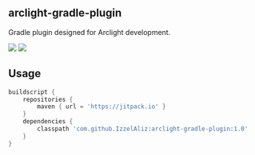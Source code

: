 ## arclight-gradle-plugin

Gradle plugin designed for Arclight development.

![](https://jitpack.io/v/IzzelAliz/arclight-gradle-plugin.svg) ![](https://img.shields.io/github/workflow/status/IzzelAliz/arclight-gradle-plugin/Java%20CI%20with%20Gradle)

## Usage

```groovy
buildscript {
    repositories {
        maven { url = 'https://jitpack.io' }
    }
    dependencies {
        classpath 'com.github.IzzelAliz:arclight-gradle-plugin:1.0'
    }
}
```
